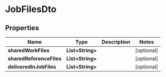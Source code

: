 # JobFilesDto

## Properties
Name | Type | Description | Notes
------------ | ------------- | ------------- | -------------
**sharedWorkFiles** | **List&lt;String&gt;** |  |  [optional]
**sharedReferenceFiles** | **List&lt;String&gt;** |  |  [optional]
**deliveredInJobFiles** | **List&lt;String&gt;** |  |  [optional]
